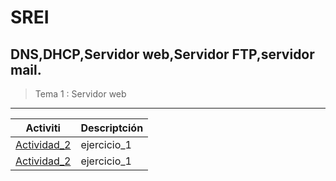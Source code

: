 # SREI
## DNS,DHCP,Servidor web,Servidor FTP,servidor mail.

> Tema 1 : Servidor web
****
Activiti | Descriptción
| --- | --- |
| [Actividad_2](actividad_2) | ejercicio_1
| [Actividad_2](Actividad_0.5_-_prctica_servidor_web.pdf) | ejercicio_1

